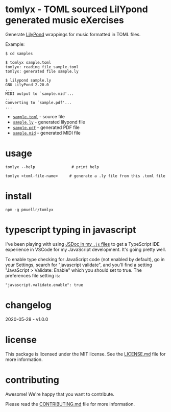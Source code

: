 tomlyx - TOML sourced LilYpond generated music eXercises
================================================================================

Generate [LilyPond][] wrappings for music formatted in TOML files.

[LilyPond]: http://lilypond.org/website/index.html

Example:

    $ cd samples

    $ tomlyx sample.toml
    tomlyx: reading file sample.toml
    tomlyx: generated file sample.ly

    $ lilypond sample.ly
    GNU LilyPond 2.20.0
    ...
    MIDI output to `sample.mid'...
    ...
    Converting to `sample.pdf'...
    ...

* [`sample.toml`](samples/sample.toml) - source file
* [`sample.ly`](samples/sample.ly) - generated lilypond file
* [`sample.pdf`](samples/sample.pdf) - generated PDF file
* [`sample.mid`](samples/sample.mid) - generated MIDI file


usage
================================================================================

    tomlyx --help                # print help

    tomlyx <toml-file-name>     # generate a .ly file from this .toml file 


install
================================================================================

    npm -g pmuellr/tomlyx


typescript typing in javascript
================================================================================

I've been playing with using [JSDoc in my `.js` files][jsdoc-type-check] to get a TypeScript IDE
experience in VSCode for my JavaScript development.  It's going pretty well.

To enable type checking for JavaScript code (not enabled by default), go in your
Settings, search for "javascript validate", and you'll find a setting 
"JavaScript > Validate: Enable" which you should set to true.  The preferences
file  setting is:

    "javascript.validate.enable": true

[jsdoc-type-check]: https://www.typescriptlang.org/docs/handbook/type-checking-javascript-files.html

changelog
================================================================================

2020-05-28 - v1.0.0


license
================================================================================

This package is licensed under the MIT license.  See the [LICENSE.md][] file
for more information.


contributing
================================================================================

Awesome!  We're happy that you want to contribute.

Please read the [CONTRIBUTING.md][] file for more information.


[LICENSE.md]: LICENSE.md
[CONTRIBUTING.md]: CONTRIBUTING.md
[CHANGELOG.md]: CHANGELOG.md